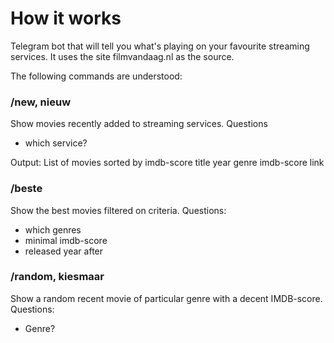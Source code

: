 
# How it works
Telegram bot that will tell you what's playing on your favourite streaming services.
It uses the site filmvandaag.nl as the source. 

The following commands are understood: 

### /new, nieuw
Show movies recently added to streaming services. 
Questions
- which service?

Output:
List of movies sorted by imdb-score
title year genre imdb-score link

###  /beste
Show the best movies filtered on criteria. 
Questions:
- which genres
- minimal imdb-score
- released year after

### /random, kiesmaar
Show a random recent movie of particular genre with a decent IMDB-score. 
Questions:
- Genre?